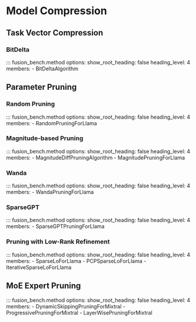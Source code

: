 # Model Compression

## Task Vector Compression

### BitDelta

::: fusion_bench.method
    options:
        show_root_heading: false
        heading_level: 4
        members:
        - BitDeltaAlgorithm

## Parameter Pruning

### Random Pruning

::: fusion_bench.method
    options:
        show_root_heading: false
        heading_level: 4
        members:
        - RandomPruningForLlama

### Magnitude-based Pruning

::: fusion_bench.method
    options:
        show_root_heading: false
        heading_level: 4
        members:
        - MagnitudeDiffPruningAlgorithm
        - MagnitudePruningForLlama

### Wanda

::: fusion_bench.method
    options:
        show_root_heading: false
        heading_level: 4
        members:
        - WandaPruningForLlama

### SparseGPT

::: fusion_bench.method
    options:
        show_root_heading: false
        heading_level: 4
        members:
        - SparseGPTPruningForLlama

### Pruning with Low-Rank Refinement

::: fusion_bench.method
    options:
        show_root_heading: false
        heading_level: 4
        members:
        - SparseLoForLlama
        - PCPSparseLoForLlama
        - IterativeSparseLoForLlama

## MoE Expert Pruning

::: fusion_bench.method
    options:
        show_root_heading: false
        heading_level: 4
        members:
        - DynamicSkippingPruningForMixtral
        - ProgressivePruningForMixtral
        - LayerWisePruningForMixtral
